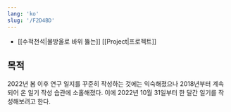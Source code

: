 ```yaml
---
lang: 'ko'
slug: '/F2D4BD'
---
```


- [[수적천석|물방울로 바위 뚫는]] [[Project|프로젝트]]

## 목적

2022년 봄 이후 연구 일지를 꾸준히 작성하는 것에는 익숙해졌으나
2018년부터 계속되어 온 일기 작성 습관에 소홀해졌다.
이에 2022년 10월 31일부터 한 달간 일기를 작성해보려고 한다.

